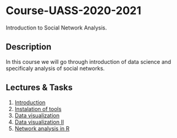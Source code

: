 # Course-UASS-2020-2021
Introduction to Social Network Analysis.

## Description
In this course we will go through introduction of data science and specificaly analysis of social networks.

## Lectures & Tasks
1. [Introduction](/lectures/lecture1.md) 
1. [Instalation of tools](/lectures/lecture2.md) 
1. [Data visualization](/lectures/lecture3/readme.md) 
1. [Data visualization II](/lectures/lecture4/readme.md) 
1. [Network analysis in R](/lectures/lecture5/readme.md) 

